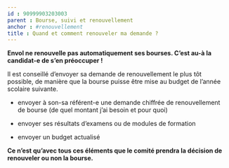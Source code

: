 ```yaml
---
id : 90999903203003
parent : Bourse, suivi et renouvellement
anchor : #renouvellement
title : Quand et comment renouveler ma demande ?
---
```

__Envol ne renouvelle pas automatiquement ses bourses. C’est au-à la candidat-e de s’en préoccuper !__

Il est conseillé d’envoyer sa demande de renouvellement le plus tôt possible, de manière que la bourse puisse être mise au budget de l’année scolaire suivante.

- envoyer à son-sa référent-e une demande chiffrée de renouvellement de bourse (de quel montant j’ai besoin et pour quoi)

- envoyer ses résultats d’examens ou de modules de formation

- envoyer un budget actualisé

__Ce n’est qu’avec tous ces éléments que le comité prendra la décision de renouveler ou non la bourse.__

